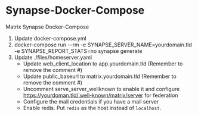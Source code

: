 # Synapse-Docker-Compose
Matrix Synapse Docker-Compose

1. Update docker-compose.yml
2. docker-compose run --rm -e SYNAPSE_SERVER_NAME=yourdomain.tld -e SYNAPSE_REPORT_STATS=no synapse generate
3. Update ./files/homeserver.yaml
   - Update web_client_location to app.yourdomain.tld (Remember to remove the comment #)
   - Update public_baseurl to matrix.yourdomain.tld (Remember to remove the comment #)
   - Uncomment serve_server_wellknown to enable it and configure https://yourdoman.tld/.well-known/matrix/server for federation
   - Configure the mail credentials if you have a mail server 
   - Enable redis. Put `redis` as the host instead of `localhost`.
